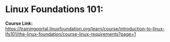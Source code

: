 # Linux Foundations 101:

**Course Link:**
https://trainingportal.linuxfoundation.org/learn/course/introduction-to-linux-lfs101/the-linux-foundation/course-linux-requirements?page=1
